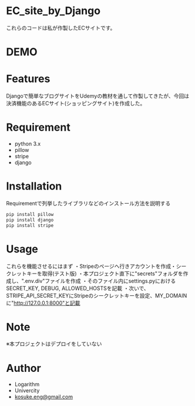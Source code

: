 # EC_site_by_Django
 
これらのコードは私が作製したECサイトです。
 
# DEMO
 

 
# Features
 
Djangoで簡単なブログサイトをUdemyの教材を通して作製してきたが、今回は
決済機能のあるECサイト(ショッピングサイト)を作成した。

# Requirement
 
* python 3.x
* pillow
* stripe
* django
 
# Installation
 
Requirementで列挙したライブラリなどのインストール方法を説明する
 
```zsh
pip install pillow
pip install django
pip install stripe
```
 
# Usage
 
これらを機能させるにはまず
・Stripeのページへ行きアカウントを作成・シークレットキーを取得(テスト版)
・本プロジェクト直下に"secrets"フォルダを作成し、".env.div"ファイルを作成
・そのファイル内にsettings.pyにおけるSECRET_KEY, DEBUG, ALLOWED_HOSTSを記載
・次いで、STRIPE_API_SECRET_KEYにStripeのシークレットキーを設定、MY_DOMAINに"http://127.0.0.1:8000"と記載
 
# Note
 
※本プロジェクトはデプロイをしていない
 
# Author
  
* Logarithm
* Univercity
* kosuke.eng@gmail.com
